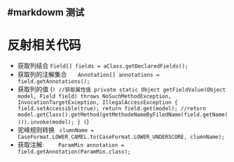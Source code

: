 #markdowm
 **测试**
---

# 反射相关代码

- 获取列结合
 `Field[] fields = aClass.getDeclaredFields();`
 - 获取列的注解集合
 `   Annotation[] annotations = field.getAnnotations();`
 - 获取列的值
 (```)
 //获取属性值
    private static Object getFieldValue(Object model, Field field) throws NoSuchMethodException, InvocationTargetException, IllegalAccessException {
        field.setAccessible(true);
        return field.get(model);
        //return model.getClass().getMethod(getMethodeNameByFiledName(field.getName())).invoke(model);
    }
 (```)
 - 驼峰规则转换
 ` clumnName = CaseFormat.LOWER_CAMEL.to(CaseFormat.LOWER_UNDERSCORE, clumnName);`
 - 获取注解:
 `    ParamMin annotation = field.getAnnotation(ParamMin.class);`
